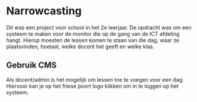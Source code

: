 # Narrowcasting

Dit was een project voor school in het 2e leerjaar. De opdracht was om een systeem te maken voor de monitor die op de gang van de ICT afdeling hangt. 
Hierop moesten de lessen komen te staan van die dag, waar ze plaatsvinden, hoelaat, welke docent het geeft en welke klas.

## Gebruik CMS

Als docent/admin is het mogelijk om lessen toe te voegen voor een dag. 
Hiervoor kan je op het friese poort logo klikken om in te loggen op het systeem.
